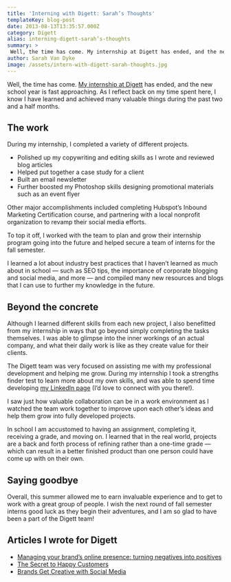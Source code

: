 ```yaml
---
title: 'Interning with Digett: Sarah’s Thoughts'
templateKey: blog-post
date: 2013-08-13T13:35:57.000Z
category: Digett
alias: interning-digett-sarah’s-thoughts
summary: > 
 Well, the time has come. My internship at Digett has ended, and the new school year is fast approaching. As I reflect back on my time spent here, I know I have learned and achieved many valuable things during the past two and a half months.
author: Sarah Van Dyke
image: /assets/intern-with-digett-sarah-thoughts.jpg
---
```


Well, the time has come. [My internship at Digett](/blog/06/04/2013/digett-brings-summer-marketing-intern) has ended, and the new school year is fast approaching. As I reflect back on my time spent here, I know I have learned and achieved many valuable things during the past two and a half months.

The work
--------

During my internship, I completed a variety of different projects.

*   Polished up my copywriting and editing skills as I wrote and reviewed blog articles
*   Helped put together a case study for a client
*   Built an email newsletter
*   Further boosted my Photoshop skills designing promotional materials such as an event flyer

Other major accomplishments included completing Hubspot’s Inbound Marketing Certification course, and partnering with a local nonprofit organization to revamp their social media efforts.

To top it off, I worked with the team to plan and grow their internship program going into the future and helped secure a team of interns for the fall semester. 

I learned a lot about industry best practices that I haven’t learned as much about in school — such as SEO tips, the importance of corporate blogging and social media, and more — and compiled many new resources and blogs that I can use to further my knowledge in the future.

Beyond the concrete
-------------------

Although I learned different skills from each new project, I also benefitted from my internship in ways that go beyond simply completing the tasks themselves. I was able to glimpse into the inner workings of an actual company, and what their daily work is like as they create value for their clients.

The Digett team was very focused on assisting me with my professional development and helping me grow. During my internship I took a strengths finder test to learn more about my own skills, and was able to spend time developing [my LinkedIn page](http://www.linkedin.com/pub/sarah-van-dyke/60/b72/913) (I’d love to connect with you there!).

I saw just how valuable collaboration can be in a work environment as I watched the team work together to improve upon each other’s ideas and help them grow into fully developed projects.

In school I am accustomed to having an assignment, completing it, receiving a grade, and moving on. I learned that in the real world, projects are a back and forth process of refining rather than a one-time grade — which can result in a better finished product than one person could have come up with on their own.

Saying goodbye
--------------

Overall, this summer allowed me to earn invaluable experience and to get to work with a great group of people. I wish the next round of fall semester interns good luck as they begin their adventures, and I am so glad to have been a part of the Digett team!

Articles I wrote for Digett
---------------------------

*   [Managing your brand’s online presence: turning negatives into positives](/insights/managing-your-brand’s-online-presence-turning-negatives-positives)
*   [The Secret to Happy Customers](/insights/secret-happy-customers)
*   [Brands Get Creative with Social Media](/insights/brands-get-creative-social-media)